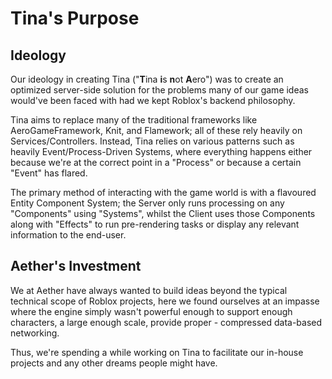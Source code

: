 # Tina's Purpose

## Ideology

Our ideology in creating Tina ("**T**ina **i**s **n**ot **A**ero") was to create an optimized server-side solution for the problems many of our game ideas would've been faced with had we kept Roblox's backend philosophy.

Tina aims to replace many of the traditional frameworks like AeroGameFramework, Knit, and Flamework; all of these rely heavily on Services/Controllers. Instead, Tina relies on various patterns such as heavily Event/Process-Driven Systems, where everything happens either because we're at the correct point in a "Process" or because a certain "Event" has flared. 

The primary method of interacting with the game world is with a flavoured Entity Component System; the Server only runs processing on any "Components" using "Systems", whilst the Client uses those Components along with "Effects" to run pre-rendering tasks or display any relevant information to the end-user.

## Aether's Investment

We at Aether have always wanted to build ideas beyond the typical technical scope of Roblox projects, here we found ourselves at an impasse where the engine simply wasn't powerful enough to support enough characters, a large enough scale, provide proper - compressed data-based networking.

Thus, we're spending a while working on Tina to facilitate our in-house projects and any other dreams people might have.

